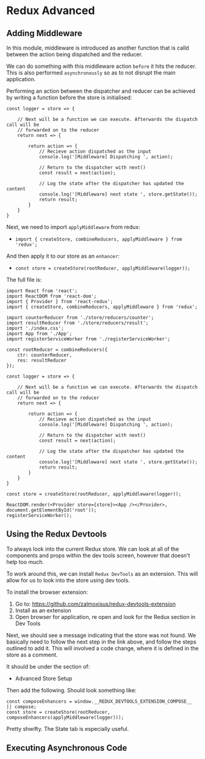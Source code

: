 # Redux Advanced

## Adding Middleware

In this module, middleware is introduced as another function that is calld between the action being dispatched and the reducer.

We can do something with this middleware action `before` it hits the reducer. This is also performed `asynchronously` so as to not disrupt the main application. 

Performing an action between the dispatcher and reducer can be achieved by writing a function before the store is initialised:

```
const logger = store => {

    // Next will be a function we can execute. Afterwards the dispatch call will be 
    // forwarded on to the reducer
    return next => {

        return action => {
            // Recieve action dispatched as the input
            console.log('[Middleware] Dispatching ', action);

            // Return to the dispatcher with next()
            const result = next(action);

            // Log the state after the dispatcher has updated the content
            console.log('[Middleware] next state ', store.getState());
            return result;
        }
    }
}
```

Next, we need to import `applyMiddleware` from redux:

- `import { createStore, combineReducers, applyMiddleware } from 'redux';`

And then apply it to our store as an `enhancer`:

- `const store = createStore(rootReducer, applyMiddleware(logger));`

The full file is: 

```
import React from 'react';
import ReactDOM from 'react-dom';
import { Provider } from 'react-redux';
import { createStore, combineReducers, applyMiddleware } from 'redux';

import counterReducer from './store/reducers/counter';
import resultReducer from './store/reducers/result';
import './index.css';
import App from './App';
import registerServiceWorker from './registerServiceWorker';

const rootReducer = combineReducers({
    ctr: counterReducer,
    res: resultReducer
});

const logger = store => {

    // Next will be a function we can execute. Afterwards the dispatch call will be 
    // forwarded on to the reducer
    return next => {

        return action => {
            // Recieve action dispatched as the input
            console.log('[Middleware] Dispatching ', action);

            // Return to the dispatcher with next()
            const result = next(action);

            // Log the state after the dispatcher has updated the content
            console.log('[Middleware] next state ', store.getState());
            return result;
        }
    }
}

const store = createStore(rootReducer, applyMiddleware(logger));

ReactDOM.render(<Provider store={store}><App /></Provider>, document.getElementById('root'));
registerServiceWorker();

```

## Using the Redux Devtools

To always look into the current Redux store. We can look at all of the components and props within the dev tools screen, however that doesn't help too much. 

To work around this, we can install `Redux DevTools` as an extension. This will allow for us to look into the store using dev tools. 

To install the browser extension:

1) Go to: https://github.com/zalmoxisus/redux-devtools-extension
2) Install as an extension
3) Open browser for application, re open and look for the Redux section in Dev Tools

Next, we should see a message indicating that the store was not found. We basically need to follow the next step in the link above, and follow the steps outlined to add it. This will involved a code change, where it is defined in the store as a comment. 

It should be under the section of:

- Advanced Store Setup

Then add the following. Should look something like: 

```
const composeEnhancers = window.__REDUX_DEVTOOLS_EXTENSION_COMPOSE__ || compose;
const store = createStore(rootReducer, composeEnhancers(applyMiddleware(logger)));
```

Pretty shwifty. The State tab is especially useful. 

## Executing Asynchronous Code